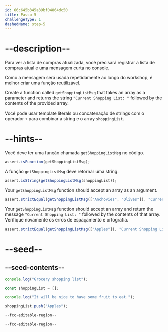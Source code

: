 ```yaml
---
id: 66c645b345a39bf04864dc50
title: Passo 5
challengeType: 1
dashedName: step-5
---
```


# --description--

Para ver a lista de compras atualizada, você precisará registrar a lista de compras atual e uma mensagem curta no console.

Como a mensagem será usada repetidamente ao longo do workshop, é melhor criar uma função reutilizável.

Create a function called `getShoppingListMsg` that takes an array as a parameter and returns the string `"Current Shopping List: "` followed by the contents of the provided array.

Você pode usar template literals ou concatenação de strings com o operador `+` para combinar a string e o array `shoppingList`.

# --hints--

Você deve ter uma função chamada `getShoppingListMsg` no código.

```js
assert.isFunction(getShoppingListMsg);
```

A função `getShoppingListMsg` deve retornar uma string.

```js
assert.isString(getShoppingListMsg(shoppingList));
```

Your `getShoppingListMsg` function should accept an array as an argument.


```js
assert.strictEqual(getShoppingListMsg(["Anchovies", "Olives"]), "Current Shopping List: Anchovies,Olives");
```

Your `getShoppingListMsg` function should accept an array and return the message `"Current Shopping List: "` followed by the contents of that array. Verifique novamente os erros de espaçamento e ortografia.

```js
assert.strictEqual(getShoppingListMsg(["Apples"]), "Current Shopping List: Apples");
```

# --seed--

## --seed-contents--

```js
console.log("Grocery shopping list");

const shoppingList = [];

console.log("It will be nice to have some fruit to eat.");

shoppingList.push("Apples");

--fcc-editable-region--

--fcc-editable-region--
```
